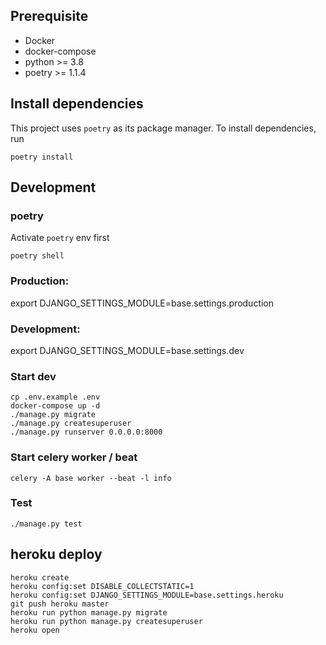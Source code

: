 ## Prerequisite
- Docker
- docker-compose
- python >= 3.8
- poetry >= 1.1.4

## Install dependencies

This project uses `poetry` as its package manager. To install dependencies, run

```
poetry install
```

## Development

### poetry

Activate `poetry` env first

```
poetry shell
```

### Production:
export DJANGO_SETTINGS_MODULE=base.settings.production

### Development:

export DJANGO_SETTINGS_MODULE=base.settings.dev


### Start dev
```
cp .env.example .env
docker-compose up -d
./manage.py migrate
./manage.py createsuperuser
./manage.py runserver 0.0.0.0:8000
```

### Start celery worker / beat
```
celery -A base worker --beat -l info
```

### Test
```
./manage.py test
```

## heroku deploy 
```
heroku create
heroku config:set DISABLE_COLLECTSTATIC=1
heroku config:set DJANGO_SETTINGS_MODULE=base.settings.heroku
git push heroku master
heroku run python manage.py migrate
heroku run python manage.py createsuperuser
heroku open
```